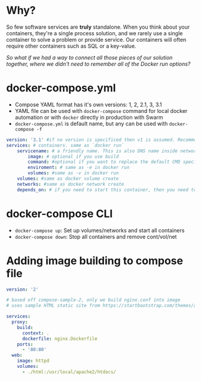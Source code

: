 # Why?

So few software services are **truly** standalone. When you think about your containers, they're a single process solution, and we rarely use a single container to solve a problem or provide service. Our containers will often require other containers such as SQL or a key-value.

_So what if we had a way to connect all those pieces of our solution together, where we didn't need to remember all of the Docker run options?_

# docker-compose.yml

- Compose YAML format has it's own versions: 1, 2, 2.1, 3, 3.1
- YAML file can be used with `docker-compose` command for local docker automation or with `docker` directly in production with Swarm
- `docker-compose.yml` is default name, but any can be used with `docker-compose -f`

```yaml
version: '3.1' #if no version is specificed then v1 is assumed. Recommend v2 minium
services: # containers. same as `docker run`
	servicename: # a friendly name. This is also DNS name inside network
		image: # optional if you use build
		command: #optional if you want to replace the default CMD specified by the image
		enviroment: # same as -e in docker run
		volumes: #same as -v in docker run
	volumes: #same as docker volume create
	networks: #same as docker network create
	depends_on: # if you need to start this container, then you need to start others in `depends on as well`
```

# docker-compose CLI

- `docker-compose up`: Set up volumes/networks and start all containers
- `docker-compose down`: Stop all containers and remove cont/vol/net

# Adding image building to compose file

```yaml
version: '2'

# based off compose-sample-2, only we build nginx.conf into image
# uses sample HTML static site from https://startbootstrap.com/themes/agency/

services:
  proxy:
    build:
      context: .
      dockerfile: nginx.Dockerfile
    ports:
      - '80:80'
  web:
    image: httpd
    volumes:
      - ./html:/usr/local/apache2/htdocs/
```
